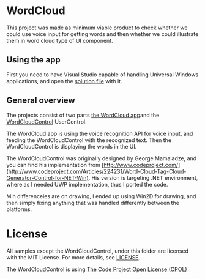 # WordCloud

This project was made as minimum viable product to check whether we could use voice input for getting 
words and then whether we could illustrate them in word cloud type of UI component. 

## Using the app

First you need to have Visual Studio capable of handling Universal Windows applications, and open the [solution file](https://github.com/DrJukka/cognitive-services/blob/master/WordCloud/WordCloud.sln) with it.


## General overview

The projects consist of two parts [the WordCloud app](https://github.com/DrJukka/cognitive-services/tree/master/WordCloud/WordCloud)and the [WordCloudControl](https://github.com/DrJukka/cognitive-services/tree/master/WordCloud/WordCloudControl) UserControl.

The WordCloud app is using the voice recognition API for voice input, and feeding the WordCloudControl with the recognized text. Then the WordCloudControl is displaying the words in the UI.

The WordCloudControl was originally designed by George Mamaladze, and you can find his implementation from [http://www.codeproject.com/](http://www.codeproject.com/Articles/224231/Word-Cloud-Tag-Cloud-Generator-Control-for-NET-Win). His version is targeting .NET environment, where as I needed UWP implementation, thus I ported the code.

Min differenceies are on drawing, I ended up using Win2D for drawing, and then simply fixing anything that was handled differently between the platforms.


License
=======

All samples except the WordCloudControl, under this folder are licensed with the MIT License. For more details, see
[LICENSE](<../LICENSE.md>).

The WordCloudControl is using [The Code Project Open License (CPOL)](http://www.codeproject.com/info/cpol10.aspx)